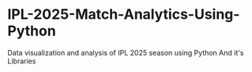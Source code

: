 # IPL-2025-Match-Analytics-Using-Python
Data visualization and analysis of IPL 2025 season using Python And it's Libraries
